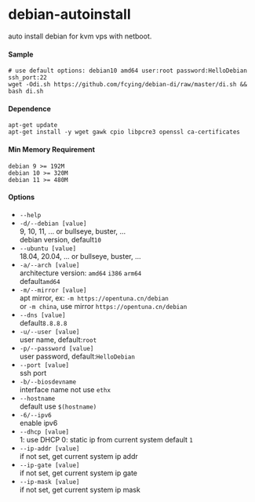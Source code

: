 # debian-autoinstall

auto install debian for kvm vps with netboot.

#### Sample
```
# use default options: debian10 amd64 user:root password:HelloDebian ssh_port:22
wget -Odi.sh https://github.com/fcying/debian-di/raw/master/di.sh && bash di.sh
```

#### Dependence
```
apt-get update
apt-get install -y wget gawk cpio libpcre3 openssl ca-certificates
```

#### Min Memory Requirement
```
debian 9 >= 192M
debian 10 >= 320M
debian 11 >= 480M
```

#### Options
* `--help`
* `-d/--debian [value]`</br>
    9, 10, 11, ... or bullseye, buster, ...</br>
    debian version, default`10`
* `--ubuntu [value]`</br>
    18.04, 20.04, ... or bullseye, buster, ...
* `-a/--arch [value]`</br>
    architecture version: `amd64` `i386` `arm64`</br>
    default`amd64`
* `-m/--mirror [value]`</br>
    apt mirror, ex: `-m https://opentuna.cn/debian`</br>
    or `-m china`, use mirror `https://opentuna.cn/debian`
* `--dns [value]`</br>
    default`8.8.8.8`
* `-u/--user [value]`</br>
    user name, default:`root`
* `-p/--password [value]`</br>
    user password, default:`HelloDebian`
* `--port [value]`</br>
    ssh port
* `-b/--biosdevname`</br>
    interface name not use `ethx`
* `--hostname`</br>
    default use `$(hostname)`
* `-6/--ipv6`</br>
    enable ipv6
* `--dhcp [value]`</br>
    1: use DHCP    0: static ip from current system
    default `1`
* `--ip-addr [value]`</br>
    if not set, get current system ip addr
* `--ip-gate [value]`</br>
    if not set, get current system ip gate
* `--ip-mask [value]`</br>
    if not set, get current system ip mask

